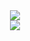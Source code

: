 <div>
<center>
<img src="https://github-readme-stats.vercel.app/api?username=Schmaenjael&count_private=true&show_icons=true&theme=midnight-purple&locale=en&include_all_commits=true&custom_title=Schmaenjael's%20Github%20Stats&hide=issues"> <br/>
<img src="https://github-readme-stats.vercel.app/api/top-langs/?username=Schmaenjael&theme=midnight-purple&layout=compac">
</center>
</div>
